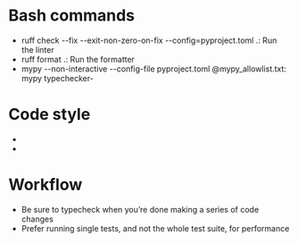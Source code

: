 # Bash commands
- ruff check --fix --exit-non-zero-on-fix --config=pyproject.toml .: Run the linter
- ruff format .: Run the formatter
- mypy --non-interactive --config-file pyproject.toml @mypy_allowlist.txt: mypy typechecker- 

# Code style
- 
- 

# Workflow
- Be sure to typecheck when you’re done making a series of code changes
- Prefer running single tests, and not the whole test suite, for performance
